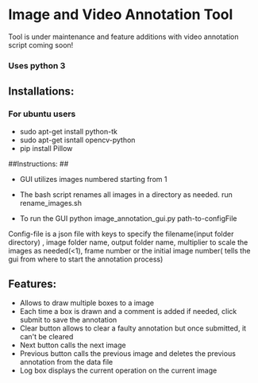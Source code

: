 # Image and Video Annotation Tool #

Tool is under maintenance and feature additions with video annotation script coming soon!

### Uses python 3 ###
## Installations: ##
### For ubuntu users ###
* sudo apt-get install python-tk
* sudo apt-get isntall opencv-python
* pip install Pillow


##Instructions: ##

* GUI utilizes images numbered starting from 1

* The bash script renames all images in a directory as needed.
	run rename_images.sh

* To run the GUI
	python image_annotation_gui.py path-to-configFile

Config-file is a json file with keys to specify the filename(input folder directory) , image folder name, output folder name, multiplier to scale the images as needed(<1), frame number or the initial image number( tells the gui from where to start the annotation process)

## Features: ##

* Allows to draw multiple boxes to a image
* Each time a box is drawn and a comment is added if needed, click submit to save the annotation
* Clear button allows to clear a faulty annotation but once submitted, it can't be cleared
* Next button calls the next image
* Previous button calls the previous image and deletes the previous annotation from the data file
* Log box displays the current operation on the current image


